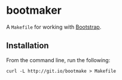 bootmaker
=========

A `Makefile` for working with [Bootstrap](http://twitter.github.com/bootstrap).

Installation
------------

From the command line, run the following:

    curl -L http://git.io/bootmake > Makefile
